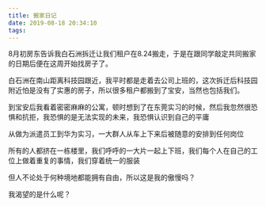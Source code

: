 ```yaml
---
title: 搬家日记
date: 2019-08-18 20:34:10
tags:
---
```

8月初房东告诉我白石洲拆迁让我们租户在8.24搬走，于是在跟同学敲定共同搬家的日期后便在这周开始找房子了。

白石洲在南山距离科技园跟近，我平时都是走着去公司上班的，这次拆迁后科技园附近怕是没有了实惠的房子，所以很多租户都搬到了宝安，当然也包括我们。

到宝安后我看着密密麻麻的公寓，顿时想到了在东莞实习的时候，然后我忽然很恐惧和抗拒，我恐惧的是无法实现的未来，我恐惧认识到自己的平庸

从做为派遣员工到华为实习，一大群人从车上下来后被随意的安排到任何岗位

所有的人都挤在一栋楼里，我们呼呼的一大片一起上下班，我们每个人在自己的工位上做着重复的事情，我们穿着统一的服装

但人不论处于何种境地都能拥有自由，所以这是我的傲慢吗？

我渴望的是什么呢？